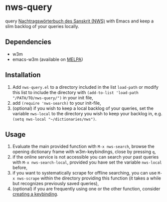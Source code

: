 # nws-query
query [Nachtragswörterbuch des Sanskrit (NWS)](https://nws.uzi.uni-halle.de/) with Emacs and keep a slim backlog of your queries locally.

## Dependencies
- w3m
- emacs-w3m (available on [MELPA](https://melpa.org/#/w3m))

## Installation
1. Add `nws-query.el` to a directory included in the list `load-path` or modify this list to include the directory with
   `(add-to-list 'load-path "/PATH/TO/nws-query/")` in your init file,
2. add `(require 'nws-search)` to your init-file,
3. (optional) if you wish to keep a local backlog of your queries, set the variable `nws-local` to the directory you wish to keep your backlog in, e.g. `(setq nws-local "~/dictionaries/nws")`.

## Usage
1. Evaluate the main provided function with `M-x nws-search`, browse the opening dictionary frame with w3m-keybindings, close by pressing `q`,
2. if the online service is not accessible you can search your past queries with `M-x nws-search-local`, provided you have set the variable `nws-local` before,
3. if you want to systematically scrape for offline searching, you can use `M-x nws-scrape` within the directory providing this function (it takes a while but recognizes previously saved queries),
4. (optional) if you are frequently using one or the other function, consider [creating a keybinding](https://www.gnu.org/software/emacs/manual/html_node/elisp/Key-Binding-Commands.html).
